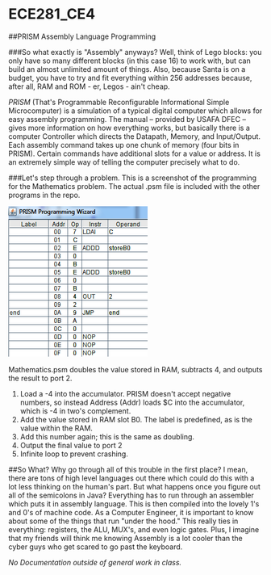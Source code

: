 ECE281_CE4
==========

##PRISM Assembly Language Programming

###So what exactly is "Assembly" anyways?
Well, think of Lego blocks: you only have so many different blocks (in this case 16) to work with, but can build an almost unlimited amount of things. Also, because Santa is on a budget, you have to try and fit everything within 256 addresses because, after all, RAM and ROM - er, Legos - ain't cheap.

 _PRISM_ (That's Programmable Reconfigurable Informational Simple Microcomputer) is a simulation of a typical digital computer which allows for easy assembly programming. The manual – provided by USAFA DFEC – gives more information on how everything works, but basically there is a computer Controller which directs the Datapath, Memory, and Input/Output. Each assembly command takes up one chunk of memory (four bits in PRISM). Certain commands have additional slots for a value or address. It is an extremely simple way of telling the computer precisely what to do. 

###Let's step through a problem.
This is a screenshot of the programming for the Mathematics problem. The actual .psm file is included with the other programs in the repo.

![alt text](https://github.com/byarbrough/ECE281_CE4/blob/master/Mathematics_Shot.PNG?raw=true "Mathematics.psm")

Mathematics.psm doubles the value stored in RAM, subtracts 4, and outputs the result to port 2.

1. Load a -4 into the accumulator. PRISM doesn't accept negative numbers, so instead Address (Addr) loads $C into the accumulator, which is -4 in two's complement.
2. Add the value stored in RAM slot B0. The label is predefined, as is the value within the RAM.
3. Add this number again; this is the same as doubling.
4. Output the final value to port 2
5. Infinite loop to prevent crashing.

##So What?
Why go through all of this trouble in the first place? I mean, there are tons of high level languages out there which could do this with a lot less thinking on the human's part. But what happens once you figure out all of the semicolons in Java? Everything has to run through an assembler which puts it in assembly language. This is then compiled into the lovely 1's and 0's of machine code. As a Computer Engineer, it is important to know about some of the things that run "under the hood." This really ties in everything: registers, the ALU, MUX's, and even logic gates. Plus, I imagine that my friends will think me knowing Assembly is a lot cooler than the cyber guys who get scared to go past the keyboard.

_No Documentation outside of general work in class._

